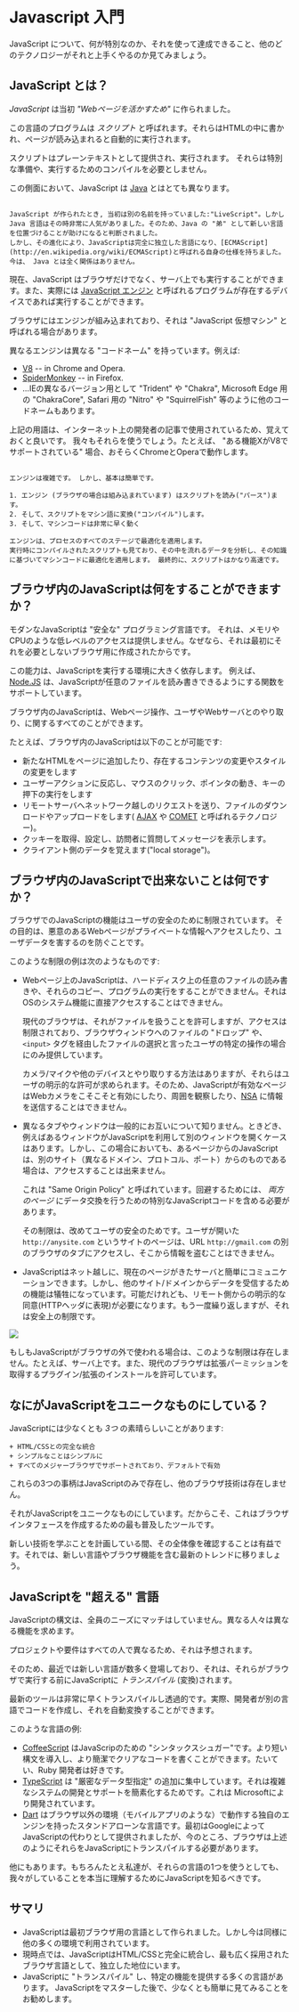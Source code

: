 # Javascript 入門

JavaScript について、何が特別なのか、それを使って達成できること、他のどのテクノロジーがそれと上手くやるのか見てみましょう。

## JavaScript とは？

*JavaScript* は当初 *"Webページを活かすため"* に作られました。

この言語のプログラムは *スクリプト* と呼ばれます。それらはHTMLの中に書かれ、ページが読み込まれると自動的に実行されます。

スクリプトはプレーンテキストとして提供され、実行されます。 それらは特別な準備や、実行するためのコンパイルを必要としません。

この側面において、JavaScript は [Java](http://en.wikipedia.org/wiki/Java) とはとても異なります。

```smart header="なぜ <u>Java</u>Script?"

JavaScript が作られたとき, 当初は別の名前を持っていました:"LiveScript"。しかし Java 言語はその時非常に人気がありました。そのため、Java の "弟" として新しい言語を位置づけることが助けになると判断されました。
しかし、その進化により、JavaScriptは完全に独立した言語になり、[ECMAScript](http://en.wikipedia.org/wiki/ECMAScript)と呼ばれる自身の仕様を持ちました。今は、 Java とは全く関係はありません。
```

現在、JavaScript はブラウザだけでなく、サーバ上でも実行することができます。また、実際には [JavaScript エンジン](https://en.wikipedia.org/wiki/JavaScript_engine) と呼ばれるプログラムが存在するデバイスであれば実行することができます。

ブラウザにはエンジンが組み込まれており、それは "JavaScript 仮想マシン" と呼ばれる場合があります。

異なるエンジンは異なる "コードネーム" を持っています。例えば:

- [V8](https://en.wikipedia.org/wiki/V8_(JavaScript_engine)) -- in Chrome and Opera.
- [SpiderMonkey](https://en.wikipedia.org/wiki/SpiderMonkey) -- in Firefox.
- ...IEの異なるバージョン用として "Trident" や "Chakra", Microsoft Edge 用の "ChakraCore", Safari 用の "Nitro" や "SquirrelFish" 等のように他のコードネームもあります。

上記の用語は、インターネット上の開発者の記事で使用されているため、覚えておくと良いです。 我々もそれらを使うでしょう。たとえば、 "ある機能XがV8でサポートされている" 場合、おそらくChromeとOperaで動作します。

```smart header="エンジンはどのように動く?"

エンジンは複雑です。 しかし、基本は簡単です。

1. エンジン (ブラウザの場合は組み込まれています) はスクリプトを読み("パース")ます。
2. そして、スクリプトをマシン語に変換("コンパイル")します。
3. そして、マシンコードは非常に早く動く

エンジンは、プロセスのすべてのステージで最適化を適用します。
実行時にコンパイルされたスクリプトも見ており、その中を流れるデータを分析し、その知識に基づいてマシンコードに最適化を適用します。 最終的に、スクリプトはかなり高速です。
```

## ブラウザ内のJavaScriptは何をすることができますか？

モダンなJavaScriptは "安全な" プログラミング言語です。
それは、メモリやCPUのような低レベルのアクセスは提供しません。なぜなら、それは最初にそれを必要としないブラウザ用に作成されたからです。

この能力は、JavaScriptを実行する環境に大きく依存します。 例えば、[Node.JS](https://wikipedia.org/wiki/Node.js) は、JavaScriptが任意のファイルを読み書きできるようにする関数をサポートしています。

ブラウザ内のJavaScriptは、Webページ操作、ユーザやWebサーバとのやり取り、に関するすべてのことができます。

たとえば、ブラウザ内のJavaScriptは以下のことが可能です:

- 新たなHTMLをページに追加したり、存在するコンテンツの変更やスタイルの変更をします
- ユーザーアクションに反応し、マウスのクリック、ポインタの動き、キーの押下の実行をします
- リモートサーバへネットワーク越しのリクエストを送り、ファイルのダウンロードやアップロードをします( [AJAX](https://en.wikipedia.org/wiki/Ajax_(programming)) や [COMET](https://en.wikipedia.org/wiki/Comet_(programming)) と呼ばれるテクノロジー)。
- クッキーを取得、設定し、訪問者に質問してメッセージを表示します。
- クライアント側のデータを覚えます("local storage")。


## ブラウザ内のJavaScriptで出来ないことは何ですか？

ブラウザでのJavaScriptの機能はユーザの安全のために制限されています。
その目的は、悪意のあるWebページがプライベートな情報へアクセスしたり、ユーザデータを害するのを防ぐことです。

このような制限の例は次のようなものです:

- Webページ上のJavaScriptは、ハードディスク上の任意のファイルの読み書きや、それらのコピー、プログラムの実行をすることができません。それはOSのシステム機能に直接アクセスすることはできません。

    現代のブラウザは、それがファイルを扱うことを許可しますが、アクセスは制限されており、ブラウザウィンドウへのファイルの "ドロップ" や、`<input>` タグを経由したファイルの選択と言ったユーザの特定の操作の場合にのみ提供しています。

    カメラ/マイクや他のデバイスとやり取りする方法はありますが、それらはユーザの明示的な許可が求められます。そのため、JavaScriptが有効なページはWebカメラをこそこそと有効にしたり、周囲を観察したり、[NSA](https://en.wikipedia.org/wiki/National_Security_Agency) に情報を送信することはできません。
- 異なるタブやウィンドウは一般的にお互いについて知りません。ときどき、例えばあるウィンドウがJavaScriptを利用して別のウィンドウを開くケースはあります。しかし、この場合においても、あるページからのJavaScriptは、別のサイト（異なるドメイン、プロトコル、ポート）からのものである場合は、アクセスすることは出来ません。

    これは "Same Origin Policy" と呼ばれています。回避するためには、 *両方のページ* にデータ交換を行うための特別なJavaScriptコードを含める必要があります。

    その制限は、改めてユーザの安全のためです。ユーザが開いた `http://anysite.com` というサイトのページは、URL `http://gmail.com` の別のブラウザのタブにアクセスし、そこから情報を盗むことはできません。
- JavaScriptはネット越しに、現在のページがきたサーバと簡単にコミュニケーションできます。しかし、他のサイト/ドメインからデータを受信するための機能は犠牲になっています。可能だけれども、リモート側からの明示的な同意(HTTPヘッダに表現)が必要になります。もう一度繰り返しますが、それは安全上の制限です。

![](limitations.png)

もしもJavaScriptがブラウザの外で使われる場合は、このような制限は存在しません。たとえば、サーバ上です。また、現代のブラウザは拡張パーミッションを取得するプラグイン/拡張のインストールを許可しています。

## なにがJavaScriptをユニークなものにしている？

JavaScriptには少なくとも *3つ* の素晴らしいことがあります:

```比較
+ HTML/CSSとの完全な統合
+ シンプルなことはシンプルに
+ すべてのメジャーブラウザでサポートされており、デフォルトで有効
```

これらの3つの事柄はJavaScriptのみで存在し、他のブラウザ技術は存在しません。

それがJavaScriptをユニークなものにしています。だからこそ、これはブラウザインタフェースを作成するための最も普及したツールです。

新しい技術を学ぶことを計画している間、その全体像を確認することは有益です。それでは、新しい言語やブラウザ機能を含む最新のトレンドに移りましょう。


## JavaScriptを "超える" 言語

JavaScriptの構文は、全員のニーズにマッチはしていません。異なる人々は異なる機能を求めます。

プロジェクトや要件はすべての人で異なるため、それは予想されます。

そのため、最近では新しい言語が数多く登場しており、それは、それらがブラウザで実行する前にJavaScriptに *トランスパイル* (変換)されます。


最新のツールは非常に早くトランスパイルし透過的です。実際、開発者が別の言語でコードを作成し、それを自動変換することができます。

このような言語の例:

- [CoffeeScript](http://coffeescript.org/) はJavaScripのための "シンタックスシュガー"です。より短い構文を導入し、より簡潔でクリアなコードを書くことができます。たいてい、Ruby 開発者は好きです。
- [TypeScript](http://www.typescriptlang.org/) は "厳密なデータ型指定" の追加に集中しています。それは複雑なシステムの開発とサポートを簡素化するためです。これは Microsoftにより開発されています。
- [Dart](https://www.dartlang.org/) はブラウザ以外の環境（モバイルアプリのような）で動作する独自のエンジンを持ったスタンドアローンな言語です。最初はGoogleによってJavaScriptの代わりとして提供されましたが、今のところ、ブラウザは上述のようにそれらをJavaScriptにトランスパイルする必要があります。

他にもあります。もちろんたとえ私達が、それらの言語の1つを使うとしても、我々がしていることを本当に理解するためにJavaScriptを知るべきです。

## サマリ

- JavaScriptは最初ブラウザ用の言語として作られました。しかし今は同様に他の多くの環境で利用されています。
- 現時点では、JavaScriptはHTML/CSSと完全に統合し、最も広く採用されたブラウザ言語として、独立した地位にいます。
- JavaScriptに "トランスパイル" し、特定の機能を提供する多くの言語があります。 JavaScriptをマスターした後で、少なくとも簡単に見てみることをお勧めします。

